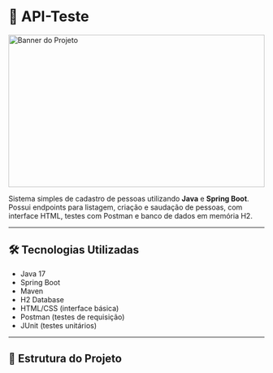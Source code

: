 # 🚀 API-Teste

<img src="https://raw.githubusercontent.com/Letosilv/api-teste/main/banner.png" alt="Banner do Projeto" style="width:100%; max-height:300px;" />

Sistema simples de cadastro de pessoas utilizando **Java** e **Spring Boot**.  
Possui endpoints para listagem, criação e saudação de pessoas, com interface HTML, testes com Postman e banco de dados em memória H2.

---

## 🛠️ Tecnologias Utilizadas

- Java 17
- Spring Boot
- Maven
- H2 Database
- HTML/CSS (interface básica)
- Postman (testes de requisição)
- JUnit (testes unitários)

---

## 📁 Estrutura do Projeto

